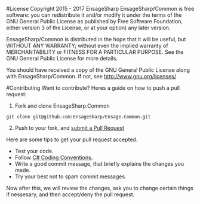 #License
Copyright 2015 - 2017 EnsageSharp
EnsageSharp/Common is free software: you can redistribute it and/or modify
it under the terms of the GNU General Public License as published by
Free Software Foundation, either version 3 of the License, or
at your option) any later version.

EnsageSharp/Common is distributed in the hope that it will be useful,
but WITHOUT ANY WARRANTY; without even the implied warranty of
MERCHANTABILITY or FITNESS FOR A PARTICULAR PURPOSE. See the
GNU General Public License for more details.

You should have received a copy of the GNU General Public License
along with EnsageSharp/Common. If not, see http://www.gnu.org/licenses/



#Contributing
Want to contribute? Heres a guide on how to push a pull request:

 1. Fork and clone EnsageSharp.Common
 
  `git clone git@github.com:EnsageSharp/Ensage.Common.git`
  
  
 2.  Push to your fork, and [submit a Pull Request](https://github.com/EnsageSharp/Ensage.Common/compare)


Here are some tips to get your pull request accepted.

 - Test your code.
 - Follow [C# Coding Conventions.](https://msdn.microsoft.com/en-us/library/ff926074.aspx?f=255&MSPPError=-2147217396)
 - Write a good commit message, that briefly explains the changes you made.
 - Try your best not to spam commit messages.

Now after this, we will review the changes, ask you to change certain things if nessesary, and then accept/deny the pull request.
